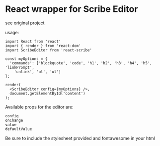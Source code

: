 # React wrapper for Scribe Editor
see original [project](https://github.com/guardian/scribe)

usage:
```
import React from 'react'
import { render } from 'react-dom'
import ScribeEditor from 'react-scribe'

const myOptions = {
  'commands': ['blockquote', 'code', 'h1', 'h2', 'h3', 'h4', 'h5', 'linkPrompt',
    'unlink', 'ol', 'ul']
};

render(
  <ScribeEditor config={myOptions} />,
  document.getElementById('content')
);
```

Available props for the editor are:

```
config
onChange
value
defaultValue
```

Be sure to include the stylesheet provided and fontawesome in your html

